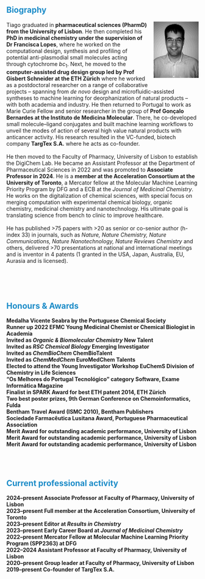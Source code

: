 
<html>
<head>
<style>
img {
  float: right;
  border: 0px;
  margin: 0px 0px 10px 15px;
}
</style>
</head>
<body>

<h2><font color="#1c8cc8">Biography</font></h2>

<p><img src="https://raw.githubusercontent.com/DigiChem/digichem.github.io/master/_images/tiago.gif" >
Tiago graduated in <b>pharmaceutical sciences (PharmD) from the University of Lisbon</b>. He then completed his <b>PhD in medicinal chemistry under the supervision of Dr Francisca Lopes</b>, where he worked on the computational design, synthesis and profiling of potential anti-plasmodial small molecules acting through cytochrome <i>bc</i><sub>1</sub>. Next, he moved to the <b>computer-assisted drug design group led by Prof Gisbert Schneider at the ETH Zürich</b> where he worked as a postdoctoral researcher on a range of collaborative projects – spanning from <i>de novo</i> design and microfluidic-assisted syntheses to machine learning for deorphanization of natural products – with both academia and industry. He then returned to Portugal to work as Marie Curie Fellow and senior researcher in the group of <b>Prof Gonçalo Bernardes at the Instituto de Medicina Molecular</b>. There, he co-developed small molecule–ligand conjugates and built machine learning workflows to unveil the modes of action of several high value natural products with anticancer activity. His research resulted in the VC-funded, biotech company <b>TargTex S.A.</b> where he acts as co-founder. 
<br />
<br /> 
He then moved to the Faculty of Pharmacy, University of Lisbon to establish the DigiChem Lab. He became an Assistant Professor at the Department of Pharmaceutical Sciences in 2022 and was promoted to <b>Associate Professor in 2024</b>. He is a <b>member at the Acceleration Consortium at the University of Toronto</b>, a Mercator fellow at the Molecular Machine Learning Priority Program by DFG and a ECB at the <i>Journal of Medicinal Chemistry</i>. He works on the digitalization of chemical sciences, with special focus on merging computation with experimental chemical biology, organic chemistry, medicinal chemistry and nanotechnology. His ultimate goal is translating science from bench to clinic to improve healthcare.
<br />
<br />
He has published >75 papers with >20 as senior or co-senior author (h-index 33) in journals, such as <i>Nature, Nature Chemistry, Nature Communications, Nature Nanotechnology, Nature Reviews Chemistry</i> and others, delivered >70 presentations at national and international meetings and is inventor in 4 patents (1 granted in the USA, Japan, Australia, EU, Aurasia and is licensed).
<br />
<br />
<br />
<br />
<br />
<h2><font color="#1c8cc8">Honours & Awards</font></h2>
<b>	Medalha Vicente Seabra by the Portuguese Chemical Society<br />
<b>	Runner up 2022 EFMC Young Medicinal Chemist or Chemical Biologist in Academia<br />
<b>	Invited as <i>Organic & Biomolecular Chemistry</i> New Talent <br />
<b>	Invited as <i>RSC Chemical Biology</i> Emerging Investigator <br />
<b>	Invited as <i>ChemBioChem</i> ChemBioTalent <br />
<b>	Invited as <i>ChemMedChem</i> EuroMedChem Talents <br />
<b>	Elected to attend the Young Investigator Workshop EuChemS Division of Chemistry in Life Sciences <br />
<b>	“Os Melhores do Portugal Tecnológico” category Software, Exame Informática Magazine <br />
<b> Finalist in SPARK Award for best ETH patent 2014, ETH Zürich <br />
<b> Two best poster prizes, 9th German Conference on Chemoinformatics, Fulda <br />
<b> Bentham Travel Award (ISMC 2010), Bentham Publishers <br />
<b>	Sociedade Farmacêutica Lusitana Award, Portuguese Pharmaceutical Association <br />
<b>	Merit Award for outstanding academic performance, University of Lisbon <br />
<b>	Merit Award for outstanding academic performance, University of Lisbon <br />
<b>	Merit Award for outstanding academic performance, University of Lisbon <br />
<br />
<br />
<br />
<h2><font color="#1c8cc8">Current professional activity</font></h2>
<b>2024–present</b>   Associate Professor at Faculty of Pharmacy, University of Lisbon <br />
<b>2023–present</b>   Full member at the Acceleration Consortium, University of Toronto <br />
<b>2023–present</b>   Editor at <i>Results in Chemistry</i> <br />
<b>2023–present</b>   Early Career Board at <i>Journal of Medicinal Chemistry</i> <br />
<b>2022–present</b>   Mercator Fellow at Molecular Machine Learning Priority Program (SPP2363) at DFG <br />
<b>2022–2024</b>      Assistant Professor at Faculty of Pharmacy, University of Lisbon <br />
<b>2020–present</b>   Group leader at Faculty of Pharmacy, University of Lisbon <br />
<b>2019–present</b>   Co-founder of TargTex S.A. <br />

 
  
</p>

</body>
</html>

